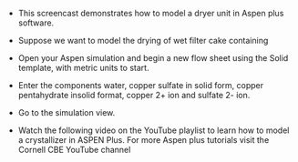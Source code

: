 - This screencast demonstrates how to model a dryer unit in Aspen plus software.
- Suppose we want to model the drying of wet filter cake containing 
- Open your Aspen simulation and begin a new flow sheet using the Solid template, with metric units to start.
- Enter the components water, copper sulfate in solid form, copper pentahydrate insolid format, copper 2+ ion and sulfate 2- ion.
- Go to the simulation view.

- Watch the following video on the YouTube playlist to learn how to model a crystallizer in ASPEN Plus.  For more Aspen plus tutorials visit the Cornell CBE YouTube channel
